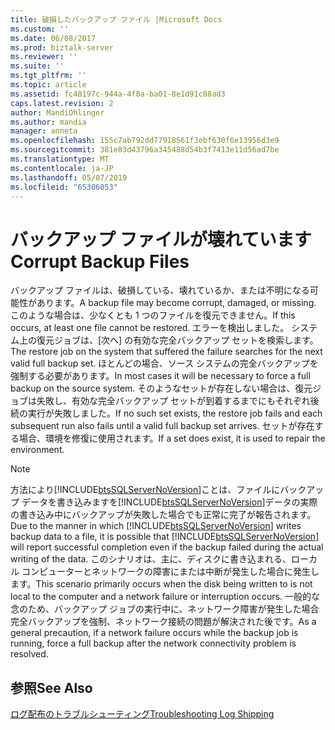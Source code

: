 ```yaml
---
title: 破損したバックアップ ファイル |Microsoft Docs
ms.custom: ''
ms.date: 06/08/2017
ms.prod: biztalk-server
ms.reviewer: ''
ms.suite: ''
ms.tgt_pltfrm: ''
ms.topic: article
ms.assetid: fc48197c-944a-4f0a-ba01-8e1d91c88ad3
caps.latest.revision: 2
author: MandiOhlinger
ms.author: mandia
manager: anneta
ms.openlocfilehash: 155c7ab792dd77918561f3ebf630f6e13956d3e9
ms.sourcegitcommit: 381e83d43796a345488d54b3f7413e11d56ad7be
ms.translationtype: MT
ms.contentlocale: ja-JP
ms.lasthandoff: 05/07/2019
ms.locfileid: "65306053"
---
```

# <a name="corrupt-backup-files"></a><span data-ttu-id="6f1d8-102">バックアップ ファイルが壊れています</span><span class="sxs-lookup"><span data-stu-id="6f1d8-102">Corrupt Backup Files</span></span>
<span data-ttu-id="6f1d8-103">バックアップ ファイルは、破損している、壊れているか、または不明になる可能性があります。</span><span class="sxs-lookup"><span data-stu-id="6f1d8-103">A backup file may become corrupt, damaged, or missing.</span></span> <span data-ttu-id="6f1d8-104">このような場合は、少なくとも 1 つのファイルを復元できません。</span><span class="sxs-lookup"><span data-stu-id="6f1d8-104">If this occurs, at least one file cannot be restored.</span></span> <span data-ttu-id="6f1d8-105">エラーを検出しました。 システム上の復元ジョブは、[次へ] の有効な完全バックアップ セットを検索します。</span><span class="sxs-lookup"><span data-stu-id="6f1d8-105">The restore job on the system that suffered the failure searches for the next valid full backup set.</span></span> <span data-ttu-id="6f1d8-106">ほとんどの場合、ソース システムの完全バックアップを強制する必要があります。</span><span class="sxs-lookup"><span data-stu-id="6f1d8-106">In most cases it will be necessary to force a full backup on the source system.</span></span> <span data-ttu-id="6f1d8-107">そのようなセットが存在しない場合は、復元ジョブは失敗し、有効な完全バックアップ セットが到着するまでにもそれぞれ後続の実行が失敗しました。</span><span class="sxs-lookup"><span data-stu-id="6f1d8-107">If no such set exists, the restore job fails and each subsequent run also fails until a valid full backup set arrives.</span></span> <span data-ttu-id="6f1d8-108">セットが存在する場合、環境を修復に使用されます。</span><span class="sxs-lookup"><span data-stu-id="6f1d8-108">If a set does exist, it is used to repair the environment.</span></span>  
  
> [!NOTE]
>  <span data-ttu-id="6f1d8-109">方法により[!INCLUDE[btsSQLServerNoVersion](../includes/btssqlservernoversion-md.md)]ことは、ファイルにバックアップ データを書き込みますを[!INCLUDE[btsSQLServerNoVersion](../includes/btssqlservernoversion-md.md)]データの実際の書き込み中にバックアップが失敗した場合でも正常に完了が報告されます。</span><span class="sxs-lookup"><span data-stu-id="6f1d8-109">Due to the manner in which [!INCLUDE[btsSQLServerNoVersion](../includes/btssqlservernoversion-md.md)] writes backup data to a file, it is possible that [!INCLUDE[btsSQLServerNoVersion](../includes/btssqlservernoversion-md.md)] will report successful completion even if the backup failed during the actual writing of the data.</span></span> <span data-ttu-id="6f1d8-110">このシナリオは、主に、ディスクに書き込まれる、ローカル コンピューターとネットワークの障害にまたは中断が発生した場合に発生します。</span><span class="sxs-lookup"><span data-stu-id="6f1d8-110">This scenario primarily occurs when the disk being written to is not local to the computer and a network failure or interruption occurs.</span></span> <span data-ttu-id="6f1d8-111">一般的な念のため、バックアップ ジョブの実行中に、ネットワーク障害が発生した場合完全バックアップを強制、ネットワーク接続の問題が解決された後です。</span><span class="sxs-lookup"><span data-stu-id="6f1d8-111">As a general precaution, if a network failure occurs while the backup job is running, force a full backup after the network connectivity problem is resolved.</span></span>  
  
## <a name="see-also"></a><span data-ttu-id="6f1d8-112">参照</span><span class="sxs-lookup"><span data-stu-id="6f1d8-112">See Also</span></span>  
 [<span data-ttu-id="6f1d8-113">ログ配布のトラブルシューティング</span><span class="sxs-lookup"><span data-stu-id="6f1d8-113">Troubleshooting Log Shipping</span></span>](../technical-guides/troubleshooting-log-shipping.md)